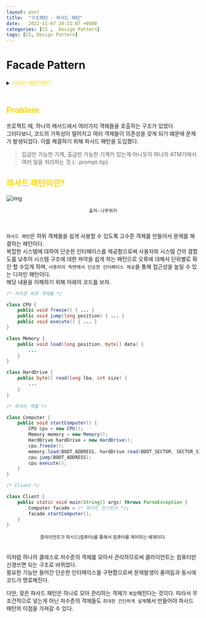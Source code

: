 ```yaml
---
layout: post
title:  "구조패턴 - 파사드 패턴"
date:   2022-11-07 20:11:07 +0900
categories: [CS ,  Design Pattern]
tags: [CS, Design Pattern]
---
```

# Facade Pattern

<details>
<summary><span style="color: gold"> 디자인 패턴이란? </span></summary>
<div markdown="1">
## <span style="color: gold"> 디자인 패턴이란? </span>
- 디자인 패턴은 소프트웨어 공학의 소프트웨어 설계에서 공통으로 발생하는 문제를 자주 쓰이는 설계 방법을 정리한 패턴이다.
- 디자인 패턴을 참고하여 개발하면 효율성과 유지보수성, 운용성이 높아지며, 프로그램 최적화가 된다고 한다.
　 

디자인 패턴을 목적과 범위로 나눌수 있다

|구분|유형|설명|
|:---:|:---:|:---|
| |생성|객체 인스턴스 생성에 관여, 클래스 정의와 객체 생성 방식을 구조화, 캡슐화를 수행|
|목적|구조|더 큰 구조 형성 목적으로 클래스나 객체의 조합을 다루는 패턴|
|    |행위|클래스나 객체들이 상호작용하는 방법과 역할 분담을 다루는 패턴|
|범위|클래스|클래스간 관련성(상속), 컴파일 시 정적으로 결정|
|    |객체|객체 간 관련성을 다루는 패턴, 런타임 시 동적으로 결정|

---
</div>
</details>
　　

## <span style="color: gold"> Problem </span>

프로젝트 때, 하나의 메서드에서 여러가지 객체들을 호출하는 구조가 있었다.  
그러다보니, 코드의 가독성이 떨어지고 여러 객체들이 의존성을 갖게 되기 떄문에 문제가 발생되었다. 
이를 해결하기 위해 파사드 패턴을 도입했다.  


> 입금만 가능한 기계, 출금만 가능한 기계가 있는게 아니듯이 하나의 ATM기에서 여러 일을 처리하는 것
{: .prompt-tip}

## <span style="color: gold"> 파사드 패턴이란? </span>  


![img](https://upload.wikimedia.org/wikipedia/commons/thumb/5/56/UML_DP_Fa%C3%A7ade.png/440px-UML_DP_Fa%C3%A7ade.png)

   <center><small> 출처- 나무위키 </small></center>

  　　


`파사드 패턴`은 하위 객체들을 쉽게 사용할 수 있도록 고수준 객체를 만들어서 문제를 해결하는 패턴이다.  
복잡한 시스템에 대하여 단순한 인터페이스를 제공함으로써 사용자와 시스템 간의 결합도를 낮추어 시스템 구조에 대한 파악을 쉽게 하는 패턴으로 오류에 대해서 단위별로 확인 할 수있게 하며, `사용자의 측면에서 단순한 인터페이스 제공`을 통해 접근성을 높일 수 있는 디자인 패턴이다.  
 해당 내용을 이해하기 위해 아래의 코드를 보자.

```java
/* 저수준 하위 객체들 */

class CPU {
	public void freeze() { ... }
	public void jump(long position) { ... }
	public void execute() { ... }
}

class Memory {
	public void load(long position, byte[] data) {
		...
	}
}

class HardDrive {
	public byte[] read(long lba, int size) {
		...
	}
}

/* 파사드 역할 */

class Computer {
	public void startComputer() {
        CPU cpu = new CPU();
        Memory memory = new Memory();
        HardDrive hardDrive = new HardDrive();
		cpu.freeze();
		memory.load(BOOT_ADDRESS, hardDrive.read(BOOT_SECTOR, SECTOR_SIZE));
		cpu.jump(BOOT_ADDRESS);
		cpu.execute();
	}
}

/* Client */

class Client {
	public static void main(String[] args) throws ParseException {
		Computer facade = /* 파사드 인스턴스 */;
		facade.startComputer();
	}
}
```
   <center><small> 클라이언트가 파사드(컴퓨터)를 통해서 컴퓨터를 제어하는 예제이다. </small></center>
　　

이처럼 하나의 클래스로 저수준의 객체를 모아서 관리하므로써 클라이언트는 컴퓨터만 신경쓰면 되는 구조로 바뀌었다.  
 필요한 기능만 들어간 단순한 인터페이스를 구현함으로써 문제발생이 줄어듬과 동시에 코드가 명료해진다.

다만, 잦은 파사드 패턴은 하나로 모아 관리하는 객체가 `복잡`해진다는 것이다. 따라서 무조건적으로 넣는게 아닌 저수준의 객체들도 `최대한 간단하게 설계`해서 만들어야 파사드 패턴의 이점을 가져갈 수 있다.　
